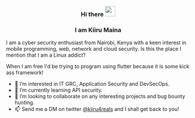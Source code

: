### <p align="center"> Hi there <img src="https://camo.githubusercontent.com/e8e7b06ecf583bc040eb60e44eb5b8e0ecc5421320a92929ce21522dbc34c891/68747470733a2f2f6d656469612e67697068792e636f6d2f6d656469612f6876524a434c467a6361737252346961377a2f67697068792e676966" width="28" data-canonical-src="https://media.giphy.com/media/hvRJCLFzcasrR4ia7z/giphy.gif" style="max-width: 100%;"> </p>
### <p align="center"> I am Kiiru Maina </p>

I am a cyber security enthusiast from Nairobi, Kenya with a keen interest in mobile programming, web, network and cloud security. Is this the place I mention that I am a Linux addict? 

When I am free I'd be trying to program using flutter because it is some kick ass framework!

- 👀 I’m interested in IT GRC, Application Security and DevSecOps.
- 🌱 I’m currently learning API security.
- 💞️ I’m looking to collaborate on any interesting projects and bug bounty hunting.
- 📫 Send me a DM on twitter [@kiiru4reals](https://twitter.com/kiiru4reals) and I shall get back to you!
<!--
**kiiru4reals/kiiru4reals** is a ✨ _special_ ✨ repository because its `README.md` (this file) appears on your GitHub profile. - - >

